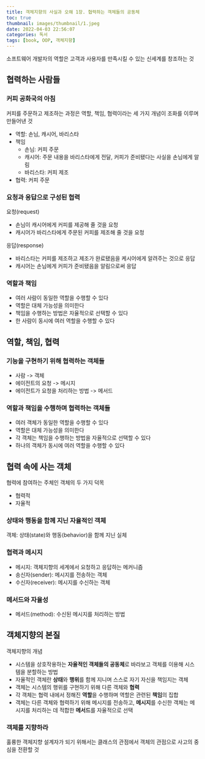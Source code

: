 ```yaml
---
title: 객체지향의 사실과 오해 1장. 협력하는 객체들의 공동체
toc: true
thumbnail: images/thumbnail/1.jpeg
date: 2022-04-03 22:56:07
categories: 독서
tags: [book, OOP, 객체지향]
---
```

소프트웨어 개발자의 역할은 고객과 사용자를 만족시킬 수 있는 신세계를 창조하는 것
## 협력하는 사람들
### 커피 공화국의 아침
커피를 주문하고 제조하는 과정은 역할, 책임, 협력이라는 세 가지 개념이 조화를 이루며 만들어낸 것
- 역할: 손님, 캐시어, 바리스타
- 책임
  - 손님: 커피 주문
  - 캐시어: 주문 내용을 바리스타에게 전달, 커피가 준비됐다는 사실을 손님에게 알림
  - 바리스타: 커피 제조
- 협력: 커피 주문

### 요청과 응답으로 구성된 협력
요청(request)
- 손님이 캐시어에게 커피를 제공해 줄 것을 요청
- 캐시어가 바리스타에게 주문된 커피를 제조해 줄 것을 요청

응답(response)
- 바리스타는 커피를 제조하고 제조가 완료됐음을 케시어에게 알려주는 것으로 응답
- 캐시어는 손님에게 커피가 준비됐음을 알림으로써 응답

### 역할과 책임
- 여러 사람이 동일한 역할을 수행할 수 있다
- 역할은 대체 가능성을 의미한다
- 책임을 수행하는 방법은 자율적으로 선택할 수 있다
- 한 사람이 동시에 여러 역할을 수행할 수 있다

## 역할, 책임, 협력
### 기능을 구현하기 위해 협력하는 객체들
- 사람 -> 객체
- 에이전트의 요청 -> 메시지
- 에이전트가 요청을 처리하는 방법 -> 메서드

### 역할과 책임을 수행하며 협력하는 객체들
- 여러 객체가 동일한 역할을 수행할 수 있다
- 역할은 대체 가능성을 의미한다
- 각 객체는 책임을 수행하는 방법을 자율적으로 선택할 수 있다
- 하나의 객체가 동시에 여러 역할을 수행할 수 있다

## 협력 속에 사는 객체
협력에 참여하는 주체인 객체의 두 가지 덕목
- 협력적
- 자율적

### 상태와 행동을 함께 지닌 자율적인 객체
객체: 상태(state)와 행동(behavior)을 함께 지닌 실체

### 협력과 메시지
- 메시지: 객체지향의 세계에서 요청하고 응답하는 메커니즘
- 송신자(sender): 메시지를 전송하는 객체
- 수신자(receiver): 메시지를 수신하는 객체

### 메서드와 자율성
- 메서드(method): 수신된 메시지를 처리하는 방법

## 객체지향의 본질
객체지향의 개념
- 시스템을 상호작용하는 **자율적인 객체들의 공동체**로 바라보고 객체를 이용해 시스템을 분할하는 방법
- 자율적인 객체란 **상태**와 **행위**를 함께 지니며 스스로 자기 자신을 책임지는 객체
- 객체는 시스템의 행위를 구현하기 위해 다른 객체와 **협력**
- 각 객체는 협력 내에서 정해진 **역할**을 수행하며 역할은 관련된 **책임**의 집합
- 객체는 다른 객체와 협력하기 위해 메시지를 전송하고, **메시지**를 수신한 객체는 메시지를 처리하는 데 적합한 **메서드**를 자율적으로 선택

### 객체를 지향하라
훌륭한 객체지향 설계자가 되기 위해서는 클래스의 관점에서 객체의 관점으로 사고의 중심을 전환할 것
